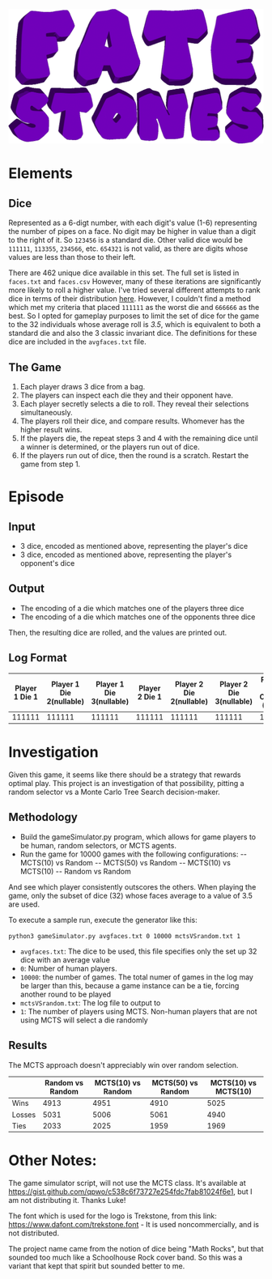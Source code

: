 ![FateStones Logo](documentation/logo.png "FateStones Logo")

# Elements

## Dice
Represented as a 6-digt number, with each digit's value (1-6) representing the number of pipes on a face. No digit may be higher in value than a digit to the right of it. So `123456` is a standard die. Other valid dice would be `111111`, `113355`, `234566`, etc. `654321` is not valid, as there are digits whose values are less than those to their left.

There are 462 unique dice available in this set. The full set is listed in `faces.txt` and `faces.csv` However, many of these iterations are significantly more likely to roll a higher value. I've tried several different attempts to rank dice in terms of their distribution [here](https://docs.google.com/spreadsheets/d/1eGZWmNDKDZSkH_Nm6hZbGBJj2UKr9Zd2VmYhB3SnZcI/edit?usp=sharing). However, I couldn't find a method which met my criteria that placed `111111` as the worst die and `666666` as the best. So I opted for gameplay purposes to limit the set of dice for the game to the 32 individuals whose average roll is *3.5*, which is equivalent to both a standard die and also the 3 classic invariant dice. The definitions for these dice are included in the `avgfaces.txt` file.

## The Game
1. Each player draws 3 dice from a bag. 
2. The players can inspect each die they and their opponent have.
3. Each player secretly selects a die to roll. They reveal their selections simultaneously.
4. The players roll their dice, and compare results. Whomever has the higher result wins.
5. If the players die, the repeat steps 3 and 4 with the remaining dice until a winner is determined, or the players run out of dice.
6. If the players run out of dice, then the round is a scratch. Restart the game from step 1.

# Episode

## Input
- 3 dice, encoded as mentioned above, representing the player's dice
- 3 dice, encoded as mentioned above, representing the player's opponent's dice

## Output
- The encoding of a die which matches one of the players three dice
- The encoding of a die which matches one of the opponents three dice

Then, the resulting dice are rolled, and the values are printed out.

## Log Format

|Player 1 Die 1|Player 1 Die 2(nullable)|Player 1 Die 3(nullable)|Player 2 Die 1|Player 2 Die 2(nullable)|Player 2 Die 3(nullable)|Player 1 Choice (0-2)|Player 2 Choice(0-2)|Player 1 Result (1-6)| Player 2 Result(1-6)
|---|---|---|---|---|---|---|---|---|---|
|111111|111111|111111|111111|111111|111111|1|1|1|1|

# Investigation

Given this game, it seems like there should be a strategy that rewards optimal play. This project is an investigation of that possibility, pitting a random selector vs a Monte Carlo Tree Search decision-maker.

## Methodology

- Build the gameSimulator.py program, which allows for game players to be human, random selectors, or MCTS agents.
- Run the game for 10000 games with the following configurations:
-- MCTS(10) vs Random
-- MCTS(50) vs Random
-- MCTS(10) vs MCTS(10)
-- Random vs Random

And see which player consistently outscores the others. When playing the game, only the subset of dice (32) whose faces average to a value of 3.5 are used.

To execute a sample run, execute the generator like this:

`python3 gameSimulator.py avgfaces.txt 0 10000 mctsVSrandom.txt 1`

- `avgfaces.txt`: The dice to be used, this file specifies only the set up 32 dice with an average value
- `0`: Number of human players.
- `10000`: the number of games. The total numer of games in the log may be larger than this, because a game instance can be a tie, forcing another round to be played
- `mctsVSrandom.txt`: The log file to output to
- `1`: The number of players using MCTS. Non-human players that are not using MCTS will select a die randomly

## Results

The MCTS approach doesn't appreciably win over random selection.

|| Random vs Random |MCTS(10) vs Random | MCTS(50) vs Random | MCTS(10) vs MCTS(10) |
|---|---|---|---|---|
|Wins|4913|4951|4910|5025
|Losses|5031|5006|5061|4940|
|Ties|2033|2025|1959|1969|

# Other Notes:
The game simulator script, will not use the MCTS class. It's available at https://gist.github.com/qpwo/c538c6f73727e254fdc7fab81024f6e1, but I am not distributing it. Thanks Luke!

The font which is used for the logo is Trekstone, from this link: https://www.dafont.com/trekstone.font - It is used noncommercially, and is not distributed.

The project name came from the notion of dice being "Math Rocks", but that sounded too much like a Schoolhouse Rock cover band. So this was a variant that kept that spirit but sounded better to me.